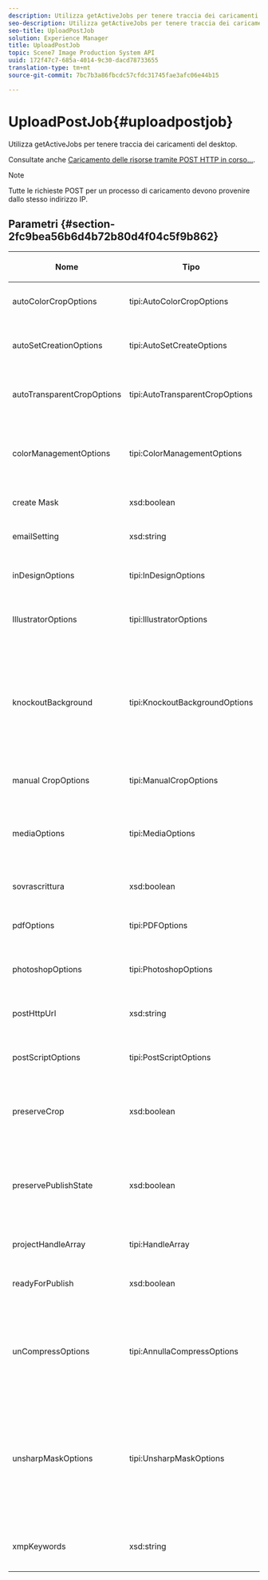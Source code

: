 ```yaml
---
description: Utilizza getActiveJobs per tenere traccia dei caricamenti del desktop.
seo-description: Utilizza getActiveJobs per tenere traccia dei caricamenti del desktop.
seo-title: UploadPostJob
solution: Experience Manager
title: UploadPostJob
topic: Scene7 Image Production System API
uuid: 172f47c7-685a-4014-9c30-dacd78733655
translation-type: tm+mt
source-git-commit: 7bc7b3a86fbcdc57cfdc31745fae3afc06e44b15

---
```



# UploadPostJob{#uploadpostjob}

Utilizza getActiveJobs per tenere traccia dei caricamenti del desktop.

Consultate anche [Caricamento delle risorse tramite POST HTTP in corso...](../../c-http-post.md#concept-457855c0cdc943339ca1f1bed356991d).

>[!NOTE]
>
>Tutte le richieste POST per un processo di caricamento devono provenire dallo stesso indirizzo IP.

## Parametri {#section-2fc9bea56b6d4b72b80d4f04c5f9b862}

<table id="table_04100BB8ABD84EF68B0A7CE3AD946414"> 
 <thead> 
  <tr> 
   <th colname="col1" class="entry"> <p>Nome </p> </th> 
   <th colname="col2" class="entry"> <p>Tipo </p> </th> 
   <th colname="col03" class="entry"> <p>Obbligatorio? </p> </th> 
   <th colname="col3" class="entry"> <p>Descrizione </p> </th> 
  </tr> 
 </thead>
 <tbody> 
  <tr> 
   <td colname="col1"> <span class="codeph"> <span class="varname"> autoColorCropOptions</span></span> </td> 
   <td colname="col2"> <span class="codeph"> tipi:AutoColorCropOptions</span> </td> 
   <td colname="col03"> <p>No </p> </td> 
   <td colname="col3"> <p>Opzioni per ritagli automatici di immagini in base al colore. </p> </td> 
  </tr> 
  <tr> 
   <td colname="col1"> <span class="codeph"> <span class="varname"> autoSetCreationOptions</span></span> </td> 
   <td colname="col2"> <span class="codeph"> tipi:AutoSetCreateOptions</span> </td> 
   <td colname="col03"> <p>No </p> </td> 
   <td colname="col3"> <p>Array di script di generazione di set automatici da applicare ai file caricati. </p> </td> 
  </tr> 
  <tr> 
   <td colname="col1"> <span class="codeph"> <span class="varname"> autoTransparentCropOptions</span></span> </td> 
   <td colname="col2"> <span class="codeph"> tipi:AutoTransparentCropOptions</span> </td> 
   <td colname="col03"> <p>No </p> </td> 
   <td colname="col3"> <p>Rimuove lo spazio bianco dai bordi delle immagini, in base alla trasparenza. </p> </td> 
  </tr> 
  <tr> 
   <td colname="col1"> <span class="codeph"> colorManagementOptions <span class="varname"></span></span> </td> 
   <td colname="col2"> <span class="codeph"> tipi:ColorManagementOptions</span> </td> 
   <td colname="col03"> <p>No </p> </td> 
   <td colname="col3"> <p>Opzioni che potete specificare durante un caricamento. Il set influisce sulla modalità di gestione del colore per il caricamento. </p> </td> 
  </tr> 
  <tr> 
   <td colname="col1"> <span class="codeph"> create <span class="varname"> Mask</span></span> </td> 
   <td colname="col2"> <span class="codeph"> xsd:boolean</span> </td> 
   <td colname="col03"> <p><b>Sì</b> </p> </td> 
   <td colname="col3"> <p>Se creare una maschera. </p> </td> 
  </tr> 
  <tr> 
   <td colname="col1"> <span class="codeph"> <span class="varname"> emailSetting</span></span> </td> 
   <td colname="col2"> <span class="codeph"> xsd:string</span> </td> 
   <td colname="col03"> <p><b>Sì</b> </p> </td> 
   <td colname="col3"> <p>Scelta delle impostazioni e-mail. </p> </td> 
  </tr> 
  <tr> 
   <td colname="col1"> <span class="codeph"> <span class="varname"> inDesignOptions</span></span> </td> 
   <td colname="col2"> <span class="codeph"> tipi:InDesignOptions</span> </td> 
   <td colname="col03"> <p>No </p> </td> 
   <td colname="col3"> <p>Opzioni per caricare i file InDesign sul server immagini. </p> </td> 
  </tr> 
  <tr> 
   <td colname="col1"> <span class="codeph"> <span class="varname"> IllustratorOptions</span></span> </td> 
   <td colname="col2"> <span class="codeph"> tipi:IllustratorOptions</span> </td> 
   <td colname="col03"> <p>No </p> </td> 
   <td colname="col3"> <p>Opzioni per caricare i file Illustrator sul server immagini. </p> </td> 
  </tr> 
  <tr> 
   <td colname="col1"> <span class="codeph"> <span class="varname"> knockoutBackground</span></span> </td> 
   <td colname="col2"> <span class="codeph"> tipi:KnockoutBackgroundOptions</span> </td> 
   <td colname="col03"> <p>No </p> </td> 
   <td colname="col3"> <p>Mascherare lo sfondo per le immagini selezionate. Questo consente di sovrapporle ad altri livelli con una trasparenza all’esterno dell’immagine oggetto. Facoltativo. </p> <p>Vedere<a href="../../types/c-data-types/r-knockout-background-options.md#reference-9196371848964d91842b337640791c9c" format="dita" scope="local"> KnockoutBackgroundOptions</a>. </p> </td> 
  </tr> 
  <tr> 
   <td colname="col1"> <span class="codeph"> manual <span class="varname"> CropOptions</span></span> </td> 
   <td colname="col2"> <span class="codeph"> tipi:ManualCropOptions</span> </td> 
   <td colname="col03"> <p>No </p> </td> 
   <td colname="col3"> <p>Opzioni per ritagli manuali di immagini. </p> </td> 
  </tr> 
  <tr> 
   <td colname="col1"> <span class="codeph"> <span class="varname"> mediaOptions</span></span> </td> 
   <td colname="col2"> <span class="codeph"> tipi:MediaOptions</span> </td> 
   <td colname="col03"> <p>No </p> </td> 
   <td colname="col3"> <p>Opzioni che consentono di impostare una miniatura del video. </p> <p>Consultate <a href="../../types/c-data-types/r-media-options.md#reference-18618fc6803a4b6e994bbb48eba93b5b" format="dita" scope="local"> MediaOptions</a>. </p> </td> 
  </tr> 
  <tr> 
   <td colname="col1"> <span class="codeph"> <span class="varname"> sovrascrittura</span></span> </td> 
   <td colname="col2"> <span class="codeph"> xsd:boolean</span> </td> 
   <td colname="col03"> <p><b>Sì</b> </p> </td> 
   <td colname="col3"> <p>Se sovrascrivere o meno i file durante il caricamento. </p> </td> 
  </tr> 
  <tr> 
   <td colname="col1"> <span class="codeph"> <span class="varname"> pdfOptions</span></span> </td> 
   <td colname="col2"> <span class="codeph"> tipi:PDFOptions</span> </td> 
   <td colname="col03"> <p>No </p> </td> 
   <td colname="col3"> <p>Opzioni per caricare file PDF sul server immagini. </p> </td> 
  </tr> 
  <tr> 
   <td colname="col1"> <span class="codeph"> <span class="varname"> photoshopOptions</span></span> </td> 
   <td colname="col2"> <span class="codeph"> tipi:PhotoshopOptions</span> </td> 
   <td colname="col03"> <p>No </p> </td> 
   <td colname="col3"> <p>Opzioni per caricare i file Photoshop sul server immagini. </p> </td> 
  </tr> 
  <tr> 
   <td colname="col1"> <span class="codeph"> <span class="varname"> postHttpUrl</span></span> </td> 
   <td colname="col2"> <span class="codeph"> xsd:string</span> </td> 
   <td colname="col03"> <p>No </p> </td> 
   <td colname="col3"> <p>L’URL in cui vengono caricati i file. </p> </td> 
  </tr> 
  <tr> 
   <td colname="col1"> <span class="codeph"> postScriptOptions <span class="varname"></span></span> </td> 
   <td colname="col2"> <span class="codeph"> tipi:PostScriptOptions</span> </td> 
   <td colname="col03"> <p>No </p> </td> 
   <td colname="col3"> <p>Opzioni per caricare i file PostScript sul server immagini. </p> </td> 
  </tr> 
  <tr> 
   <td colname="col1"> <span class="codeph"> <span class="varname"> preserveCrop</span></span> </td> 
   <td colname="col2"> <span class="codeph"> xsd:boolean</span> </td> 
   <td colname="col03"> <p>No </p> </td> 
   <td colname="col3"> <p>Controlla la conservazione di eventuali definizioni di ritaglio esistenti. I valori predefiniti sono veri. </p> </td> 
  </tr> 
  <tr> 
   <td colname="col1"> <span class="codeph"> preservePublishState <span class="varname"></span></span> </td> 
   <td colname="col2"> <span class="codeph"> xsd:boolean</span> </td> 
   <td colname="col03"> <p><b>Sì</b> </p> </td> 
   <td colname="col3"> <p>Controlla se lo stato di pubblicazione di una risorsa esistente viene mantenuto durante la sovrascrittura. Se non è impostato, viene utilizzata l'impostazione predefinita della società. </p> </td> 
  </tr> 
  <tr> 
   <td colname="col1"> <span class="codeph"> <span class="varname"> projectHandleArray</span></span> </td> 
   <td colname="col2"> <span class="codeph"> tipi:HandleArray</span> </td> 
   <td colname="col03"> <p>No </p> </td> 
   <td colname="col3"> <p>Array di handle di progetto. </p> </td> 
  </tr> 
  <tr> 
   <td colname="col1"> <span class="codeph"> <span class="varname"> readyForPublish</span></span> </td> 
   <td colname="col2"> <span class="codeph"> xsd:boolean</span> </td> 
   <td colname="col03"> <p><b>Sì</b> </p> </td> 
   <td colname="col3"> <p>Indica se i file sono contrassegnati come pronti per la pubblicazione. </p> </td> 
  </tr> 
  <tr> 
   <td colname="col1"> <span class="codeph"> <span class="varname"> unCompressOptions</span></span> </td> 
   <td colname="col2"> <span class="codeph"> tipi:AnnullaCompressOptions</span> </td> 
   <td colname="col03"> <p>No </p> </td> 
   <td colname="col3"> <p>Estrarre ed elaborare il contenuto dei file TAR/ZIP caricati con queste impostazioni facoltative. </p> <p>Vedere <a href="../../types/c-data-types/r-uncompress-options.md#reference-510ec7028b1540bc9b58745f242d49d5" format="dita" scope="local"> AnnullaCompressOptions</a>. </p> </td> 
  </tr> 
  <tr> 
   <td colname="col1"> <span class="codeph"> <span class="varname"> unsharpMaskOptions</span></span> </td> 
   <td colname="col2"> <span class="codeph"> tipi:UnsharpMaskOptions</span> </td> 
   <td colname="col03"> <p>No </p> </td> 
   <td colname="col3"> <p>Opzioni che consentono di controllare le impostazioni di maschera di contrasto durante la creazione di un file TIF piramidale ottimizzato. Usate queste impostazioni per migliorare la nitidezza delle immagini. </p> <p>Consultate <a href="../../types/c-data-types/r-unsharp-mask-options.md#reference-b9a96244d7ee4424bc4ac3c23be3be3d" format="dita" scope="local"> UnsharpMaskOptions</a>. </p> </td> 
  </tr> 
  <tr> 
   <td colname="col1"><span class="codeph"><span class="varname"> xmpKeywords</span></span> </td> 
   <td colname="col2"><span class="codeph"> xsd:string</span> </td> 
   <td colname="col03"> <p>No </p> </td> 
   <td colname="col3"> <p>Un’ulteriore opzione di metadati per tutti gli elementi del processo di caricamento. </p> </td> 
  </tr> 
 </tbody> 
</table>

